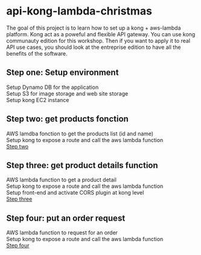 # api-kong-lambda-christmas

The goal of this project is to learn how to set up a kong + aws-lambda platform.
Kong act as a poweful and flexible API gateway. You can use kong communauty edition for this workshop. Then if you want to apply it to real API use cases, you should look at the entreprise edition to have all the benefits of the software.

## Step one: Setup  environment

Setup Dynamo DB for the application
<br/>Setup S3 for image storage and web site storage
<br/>Setup kong EC2 instance

## Step two: get products fonction

AWS lamdba fonction to get the products list (id and name)
<br/>Setup kong to expose a route and call the aws lambda function
<br/>[Step two](./workshop/step2/step2.md)

## Step three: get product details function 

AWS lambda function to get a product detail
<br/>Setup kong to expose a route and call the aws lambda function
<br/>Setup front-end and activate CORS plugin at kong level
<br/>[Step three](./workshop/step3/step3.md)

## Step four: put an order request

AWS lambda function to request for an order
<br/>Setup kong to expose a route and call the aws lambda function
<br/>[Step four](./workshop/step4/step4.md)

